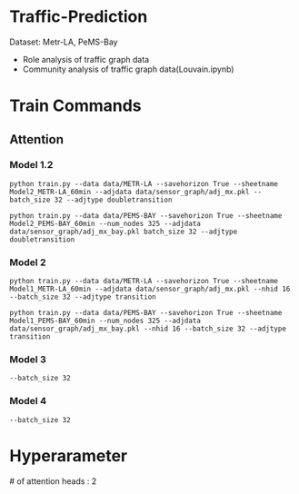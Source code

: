 # Traffic-Prediction
Dataset: Metr-LA, PeMS-Bay

* Role analysis of traffic graph data
* Community analysis of traffic graph data(Louvain.ipynb)


# Train Commands


## Attention 

### Model 1.2
```python train.py --data data/METR-LA --savehorizon True --sheetname Model2_METR-LA_60min --adjdata data/sensor_graph/adj_mx.pkl --batch_size 32 --adjtype doubletransition```

```python train.py --data data/PEMS-BAY --savehorizon True --sheetname Model2_PEMS-BAY_60min --num_nodes 325 --adjdata data/sensor_graph/adj_mx_bay.pkl batch_size 32 --adjtype doubletransition```


### Model 2
```python train.py --data data/METR-LA --savehorizon True --sheetname Model1_METR-LA_60min --adjdata data/sensor_graph/adj_mx.pkl --nhid 16 --batch_size 32 --adjtype transition```

```python train.py --data data/PEMS-BAY --savehorizon True --sheetname Model1_PEMS-BAY_60min --num_nodes 325 --adjdata data/sensor_graph/adj_mx_bay.pkl --nhid 16 --batch_size 32 --adjtype transition```

### Model 3 

`--batch_size 32`

### Model 4 

`--batch_size 32`

# Hyperarameter 

\# of attention heads : 2
